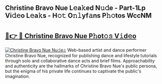 ## Christine Bravo Nue L𝚎a𝚔ed N𝚞𝚍e - Part-1Lp Vi𝚍𝚎o L𝚎a𝚔s - H𝚘𝚝 O𝚗𝚕yf𝚊ns P𝚑𝚘tos WccNM

# <h2><a href="http://kf3ccw.oniu.top/?m=Christine+Bravo+Nue">🔗👉 🔴 Christine Bravo Nue P𝚑ot𝚘𝚜 V𝚒d𝚎o</a></h2>

[![Christine Bravo Nue Nu𝚍e𝚜](https://i.imgur.com/0qMVB7G.gif)](http://kf3ccw.oniu.top/?m=Christine+Bravo+Nue)
Web-based artist and dance performer Christine Bravo Nue, recognized for publishing dance and lifestyle tutorials through solo and collaborative dance acts and brief films. Approachability and authenticity are the hallmarks of Christine Bravo Nue's public persona, but the enigma of his private life continues to captivate the public's imagination.  
